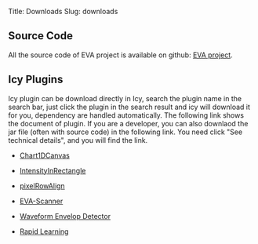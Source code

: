 Title: Downloads
Slug: downloads

## Source Code
All the source code of EVA project is available on github: [EVA project](https://github.com/oeway/EVA/).

## Icy Plugins
Icy plugin can be download directly in Icy, search the plugin name in the search bar, just click the plugin in the search result and icy will download it for you, dependency are handled automatically. The following link shows the document of plugin.
If you are a developer, you can also downlaod the jar file (often with source code) in the following link. You need click "See technical details", and you will find the link.

* [Chart1DCanvas](http://icy.bioimageanalysis.org/plugin/Chart1DCanvas)

* [IntensityInRectangle](http://icy.bioimageanalysis.org/plugin/IntensityInRectangle)

* [pixelRowAlign](http://icy.bioimageanalysis.org/plugin/pixelRowAlign)


* [EVA-Scanner](http://icy.bioimageanalysis.org/plugin/EVA-Scanner)


* [Waveform Envelop Detector](http://icy.bioimageanalysis.org/plugin/Waveform_Envelope_Detector)

* [Rapid Learning](http://icy.bioimageanalysis.org/plugin/Rapid_Learning)